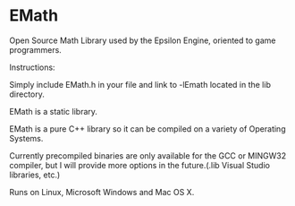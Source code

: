 # EMath
Open Source Math Library used by the Epsilon Engine, oriented to game programmers.

Instructions:

Simply include EMath.h in your file and link to -lEmath located in the lib directory.

EMath is a static library.

EMath is a pure C++ library so it can be compiled on a variety of Operating Systems.

Currently precompiled binaries are only available for the GCC or MINGW32 compiler, but I will provide more options in the future.(.lib Visual Studio libraries, etc.)

Runs on Linux, Microsoft Windows and Mac OS X.
